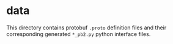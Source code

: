 # data
This directory contains protobuf `.proto` definition files and their corresponding generated `*_pb2.py` python interface files.
